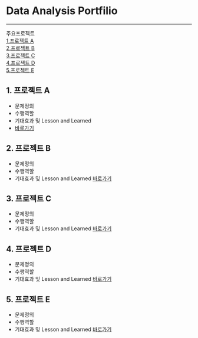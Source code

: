 # Data Analysis Portfilio
---

주요프로젝트  
[1.프로젝트 A](#1-프로젝트-a)  
[2.프로젝트 B](#2-프로젝트-b)  
[3.프로젝트 C](#3-프로젝트-c)  
[4.프로젝트 D](#4-프로젝트-d)  
[5.프로젝트 E](#5-프로젝트-e)  


## 1. 프로젝트 A
* 문제정의
* 수행역할
* 기대효과 및 Lesson and Learned
* [바로가기](https://github.com/DAjihwanPark/portfolio/tree/main/test)
 
## 2. 프로젝트 B
* 문제정의
* 수행역할
* 기대효과 및 Lesson and Learned
[바로가기](https://github.com/DAjihwanPark/portfolio/tree/main/test)

## 3. 프로젝트 C
* 문제정의
* 수행역할
* 기대효과 및 Lesson and Learned
[바로가기](https://github.com/DAjihwanPark/portfolio/tree/main/test)

## 4. 프로젝트 D
* 문제정의
* 수행역할
* 기대효과 및 Lesson and Learned
[바로가기](https://github.com/DAjihwanPark/portfolio/tree/main/test)

## 5. 프로젝트 E
* 문제정의
* 수행역할
* 기대효과 및 Lesson and Learned
[바로가기](https://github.com/DAjihwanPark/portfolio/tree/main/test)


